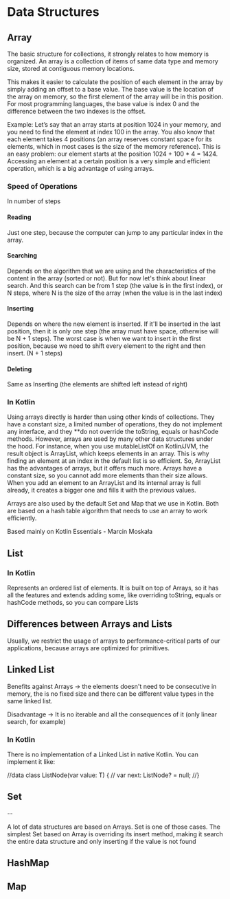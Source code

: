 # Data Structures

## Array

The basic structure for collections, it strongly relates to how memory is organized.
An array is a collection of items of same data type and memory size, stored at contiguous memory locations.

This makes it easier to calculate the position of each element in the array by simply adding an offset to a base value.
The base value is the location of the array on memory, so the first element of the array will be in this position. For most programming languages, the base value is index 0 and the difference between the two indexes is the offset.

Example: Let’s say that an array starts at position 1024 in your memory, and you need to find the element at index 100 in the array.
You also know that each element takes 4 positions (an array reserves constant space for its elements, which in most cases is the size of the memory reference). 
This is an easy problem: our element starts at the position 1024 + 100 * 4 = 1424. 
Accessing an element at a certain position is a very simple and efficient operation, which is a big advantage of using arrays.

### Speed of Operations

In number of steps

#### Reading

Just one step, because the computer can jump to any particular index in the array.

#### Searching

Depends on the algorithm that we are using and the characteristics of the content in the array (sorted or not).
But for now let's think about linear search. And this search can be from 1 step (the value is in the first index), or N steps, where N is the size of the array (when the value is in the last index)

#### Inserting

Depends on where the new element is inserted. If it'll be inserted in the last position, then it is only one step (the array must have space, otherwise will be N + 1 steps).
The worst case is when we want to insert in the first position, because we need to shift every element to the right and then insert. (N + 1 steps)

#### Deleting

Same as Inserting (the elements are shifted left instead of right)

### In Kotlin

Using arrays directly is harder than using other kinds of collections. 
They have a constant size, a limited number of operations, they do not implement any interface, and they **do not override the toString, equals or hashCode methods. 
However, arrays are used by many other data structures under the hood. For instance, when you use mutableListOf on Kotlin/JVM, the result object is ArrayList, which keeps elements in an array. 
This is why finding an element at an index in the default list is so efficient. 
So, ArrayList has the advantages of arrays, but it offers much more. 
Arrays have a constant size, so you cannot add more elements than their size allows. When you add an element to an ArrayList and its internal array is full already, it creates a bigger one and fills it with the previous values. 

Arrays are also used by the default Set and Map that we use in Kotlin. Both are based on a hash table algorithm that needs to use an array to work efficiently.

Based mainly on Kotlin Essentials - Marcin Moskała

## List 

### In Kotlin

Represents an ordered list of elements. It is built on top of Arrays, so it has all the features and extends adding some, like overriding toString, equals or hashCode methods, so you can compare Lists   

## Differences between Arrays and Lists

Usually, we restrict the usage of arrays to performance-critical parts of our applications, because arrays are optimized for primitives.

## Linked List

Benefits against Arrays -> the elements doesn't need to be consecutive in memory, the is no fixed size and there can be different value types in the same linked list. 

Disadvantage -> It is no iterable and all the consequences of it (only linear search, for example)

### In Kotlin

There is no implementation of a Linked List in native Kotlin.
You can implement it like:

//data class ListNode<T>(var value: T) {
//    var next: ListNode<T>? = null;
//}

## Set

--

A lot of data structures are based on Arrays.
Set is one of those cases. The simplest Set based on Array is overriding its insert method, making it search the entire data structure and only inserting if the value is not found


## HashMap
## Map
